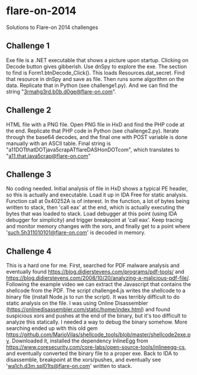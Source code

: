 # flare-on-2014
Solutions to Flare-on 2014 challenges

## Challenge 1
Exe file is a .NET executable that shows a picture upon startup. Clicking on Decode button gives gibberish. Use dnSpy to explore the exe.
The section to find is Form1.btnDecode_Click(). This loads Resources.dat_secret. Find that resource in dnSpy and save as file. Then runs some algorithm on the data.
Replicate that in Python (see challenge1.py). And we can find the string "3rmahg3rd.b0b.d0ge@flare-on.com".

## Challenge 2
HTML file with a PNG file. Open PNG file in HxD and find the PHP code at the end. Replicate that PHP code in Python (see challenge2.py). Iterate through the base64 decodes, and the final one with POST variable is done manually with an ASCII table. Final string is "a11DOTthatDOTjava5crapATflareDASHonDOTcom", which translates to "a11.that.java5crap@flare-on.com"

## Challenge 3
No coding needed. Initial analysis of file in HxD shows a typical PE header, so this is actually and executable. Load it up in IDA Free for static analysis. Function call at 0x40252A is of interest. In the function, a lot of bytes being written to stack, then 'call eax' at the end, which is actually executing the bytes that was loaded to stack. Load debugger at this point (using IDA debugger for simplicity) and trigger breakpoint at 'call eax'. Keep tracing and monitor memory changes with the xors, and finally get to a point where 'such.5h311010101@flare-on.com' is decoded in memory.

## Challenge 4
This is a hard one for me. First, searched for PDF malware analysis and eventually found https://blog.didierstevens.com/programs/pdf-tools/ and https://blog.didierstevens.com/2008/10/20/analyzing-a-malicious-pdf-file/. Following the example video we can extract the Javascript that contains the shellcode from the PDF. The script challenge4.js writes the shellcode to a binary file (install Node.js to run the script). It was terribly difficult to do static analysis on the file. I was using Online Disassembler (https://onlinedisassembler.com/static/home/index.html) and found suspicious xors and pushes at the end of the binary, but it's too difficult to analyze this statically. I needed a way to debug the binary somehow. More searching ended up with this old gem https://github.com/MarioVilas/shellcode_tools/blob/master/shellcode2exe.py. Downloaded it, installed the dependency InlineEgg from https://www.coresecurity.com/core-labs/open-source-tools/inlineegg-cs, and eventually converted the binary file to a proper exe. Back to IDA to disassemble, breakpoint at the xors/pushes, and eventually see 'wa1ch.d3m.spl01ts@flare-on.com' written to stack.
